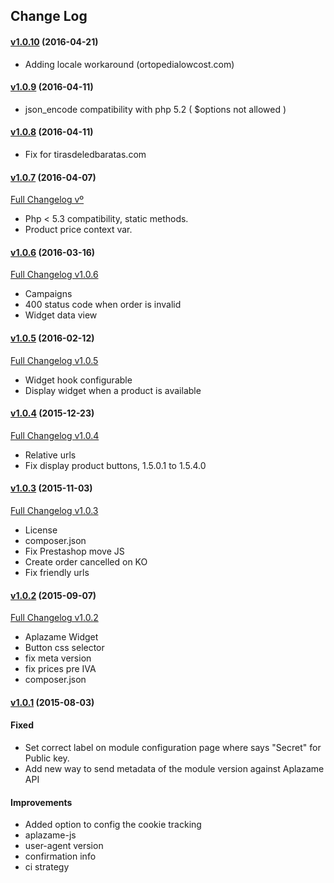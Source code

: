 ## Change Log

#### [v1.0.10](https://github.com/aplazame/prestashop/tree/v1.0.10) (2016-04-21)

* Adding locale workaround (ortopedialowcost.com)

#### [v1.0.9](https://github.com/aplazame/prestashop/tree/v1.0.9) (2016-04-11)

* json_encode compatibility with php 5.2 ( $options not allowed )

#### [v1.0.8](https://github.com/aplazame/prestashop/tree/v1.0.8) (2016-04-11)

* Fix for tirasdeledbaratas.com

#### [v1.0.7](https://github.com/aplazame/prestashop/tree/v1.0.7) (2016-04-07)

[Full Changelog vº](https://github.com/aplazame/prestashop/compare/v1.0.6...v1.0.7)

* Php < 5.3 compatibility, static methods.
* Product price context var.

#### [v1.0.6](https://github.com/aplazame/prestashop/tree/v1.0.6) (2016-03-16)

[Full Changelog v1.0.6](https://github.com/aplazame/prestashop/compare/v1.0.5...v1.0.6)

* Campaigns
* 400 status code when order is invalid
* Widget data view 

#### [v1.0.5](https://github.com/aplazame/prestashop/tree/v1.0.5) (2016-02-12)

[Full Changelog v1.0.5](https://github.com/aplazame/prestashop/compare/v1.0.4...v1.0.5)

* Widget hook configurable
* Display widget when a product is available 

#### [v1.0.4](https://github.com/aplazame/prestashop/tree/v1.0.4) (2015-12-23)

[Full Changelog v1.0.4](https://github.com/aplazame/prestashop/compare/v1.0.3...v1.0.4)

* Relative urls
* Fix display product buttons, 1.5.0.1 to 1.5.4.0

#### [v1.0.3](https://github.com/aplazame/prestashop/tree/v1.0.3) (2015-11-03)

[Full Changelog v1.0.3](https://github.com/aplazame/prestashop/compare/v1.0.2...v1.0.3)

* License
* composer.json
* Fix Prestashop move JS
* Create order cancelled on KO
* Fix friendly urls

#### [v1.0.2](https://github.com/aplazame/prestashop/tree/v1.0.2) (2015-09-07)

[Full Changelog v1.0.2](https://github.com/aplazame/prestashop/compare/v1.0.1...v1.0.2)

* Aplazame Widget
* Button css selector
* fix meta version
* fix prices pre IVA
* composer.json

#### [v1.0.1](https://github.com/aplazame/prestashop/tree/v1.0.1) (2015-08-03)

#### Fixed

* Set correct label on module configuration page where says "Secret" for Public key.
* Add new way to send metadata of the module version against Aplazame API

#### Improvements
* Added option to config the cookie tracking
* aplazame-js
* user-agent version
* confirmation info
* ci strategy
